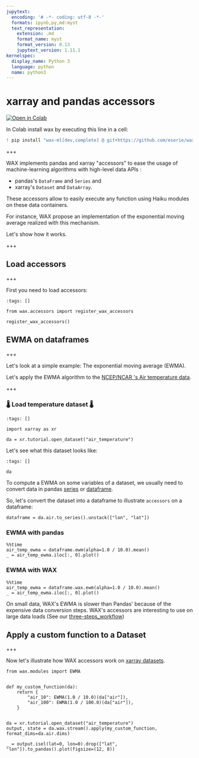 ```yaml
---
jupytext:
  encoding: '# -*- coding: utf-8 -*-'
  formats: ipynb,py,md:myst
  text_representation:
    extension: .md
    format_name: myst
    format_version: 0.13
    jupytext_version: 1.11.1
kernelspec:
  display_name: Python 3
  language: python
  name: python3
---
```


# xarray and pandas accessors

[![Open in Colab](https://colab.research.google.com/assets/colab-badge.svg)](https://colab.research.google.com/github/eserie/wax-ml/blob/main/docs/notebooks/01_demo_EWMA.ipynb)

In Colab install wax by executing this line in a cell:
```python
! pip install "wax-ml[dev,complete] @ git+https://github.com/eserie/wax-ml.git"
```

+++

WAX implements pandas and xarray "accessors" to ease the usage of machine-learning algorithms with
high-level data APIs :
- pandas's `DataFrame` and `Series` and
- xarray's `Dataset` and `DataArray`.

These accessors allow to easily execute any function using Haiku modules
on these data containers.

For instance, WAX propose an implementation of the exponential moving average realized
with this mechanism.

Let's show how it works.

+++

## Load accessors

+++

First you need to load accessors:

```{code-cell} ipython3
:tags: []

from wax.accessors import register_wax_accessors

register_wax_accessors()
```

## EWMA on dataframes

+++

Let's look at a simple example: The exponential moving average (EWMA).

Let's apply the EWMA algorithm to the [NCEP/NCAR 's Air temperature data](http://www.esrl.noaa.gov/psd/data/gridded/data.ncep.reanalysis.html).

+++

### 🌡 Load temperature dataset 🌡

```{code-cell} ipython3
:tags: []

import xarray as xr

da = xr.tutorial.open_dataset("air_temperature")
```

Let's see what this dataset looks like:

```{code-cell} ipython3
:tags: []

da
```

To compute a EWMA on some variables of a dataset, we usually need to convert data
in pandas
[series](https://pandas.pydata.org/docs/reference/api/pandas.Series.html) or
[dataframe](https://pandas.pydata.org/docs/reference/api/pandas.DataFrame.html).

So, let's convert the dataset into a dataframe to illustrate `accessors` on a dataframe:

```{code-cell} ipython3
dataframe = da.air.to_series().unstack(["lon", "lat"])
```

### EWMA with pandas

```{code-cell} ipython3
%%time
air_temp_ewma = dataframe.ewm(alpha=1.0 / 10.0).mean()
_ = air_temp_ewma.iloc[:, 0].plot()
```

### EWMA with WAX

```{code-cell} ipython3
%%time
air_temp_ewma = dataframe.wax.ewm(alpha=1.0 / 10.0).mean()
_ = air_temp_ewma.iloc[:, 0].plot()
```

On small data, WAX's EWMA is slower than Pandas' because of the expensive data conversion steps.
WAX's accessors are interesting to use on large data loads
(See our [three-steps_workflow](https://wax-ml.readthedocs.io/en/latest/notebooks/04_The_three_steps_workflow.html))

## Apply a custom function to a Dataset

+++

Now let's illustrate how WAX accessors work on [xarray datasets](http://xarray.pydata.org/en/stable/generated/xarray.Dataset.html).

```{code-cell} ipython3
from wax.modules import EWMA


def my_custom_function(da):
    return {
        "air_10": EWMA(1.0 / 10.0)(da["air"]),
        "air_100": EWMA(1.0 / 100.0)(da["air"]),
    }


da = xr.tutorial.open_dataset("air_temperature")
output, state = da.wax.stream().apply(my_custom_function, format_dims=da.air.dims)

_ = output.isel(lat=0, lon=0).drop(["lat", "lon"]).to_pandas().plot(figsize=(12, 8))
```
